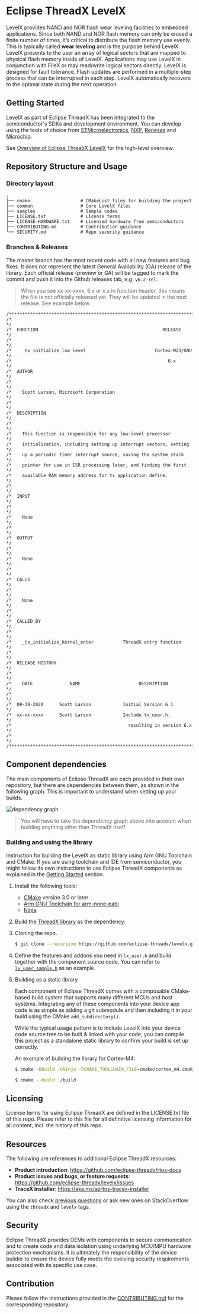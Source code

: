 # Eclipse ThreadX LevelX

LevelX provides NAND and NOR flash wear leveling facilities to embedded applications. Since both NAND and NOR flash memory can only be erased a finite number of times, it’s critical to distribute the flash memory use evenly. This is typically called **wear leveling** and is the purpose behind LevelX. LevelX presents to the user an array of logical sectors that are mapped to physical flash memory inside of LevelX. Applications may use LevelX in conjunction with FileX or may read/write logical sectors directly. LevelX is designed for fault tolerance. Flash updates are performed in a multiple-step process that can be interrupted in each step. LevelX automatically recovers to the optimal state during the next operation.

## Getting Started

LevelX as part of Eclipse ThreadX has been integrated to the semiconductor's SDKs and development environment. You can develop using the tools of choice from [STMicroelectronics](https://www.st.com/content/st_com/en/campaigns/x-cube-azrtos-azure-rtos-stm32.html), [NXP](https://www.nxp.com/design/software/embedded-software/azure-rtos-for-nxp-microcontrollers:AZURE-RTOS), [Renesas](https://github.com/renesas/azure-rtos) and [Microchip](https://mu.microchip.com/get-started-simplifying-your-iot-design-with-azure-rtos).

See [Overview of Eclipse ThreadX LevelX](https://github.com/eclipse-threadx/rtos-docs/blob/main/rtos-docs/levelx/index.md) for the high-level overview.

## Repository Structure and Usage

### Directory layout

    .
    ├── cmake                   # CMakeList files for building the project
    ├── common                  # Core LevelX files
    ├── samples                 # Sample codes
    ├── LICENSE.txt             # License terms
    ├── LICENSE-HARDWARE.txt    # Licensed hardware from semiconductors
    ├── CONTRIBUTING.md         # Contribution guidance
    └── SECURITY.md             # Repo security guidance

### Branches & Releases

The master branch has the most recent code with all new features and bug fixes. It does not represent the latest General Availability (GA) release of the library. Each official release (preview or GA) will be tagged to mark the commit and push it into the Github releases tab, e.g. `v6.2-rel`.

> When you see xx-xx-xxxx, 6.x or x.x in function header, this means the file is not officially released yet. They will be updated in the next release. See example below.
```
/**************************************************************************/
/*                                                                        */
/*  FUNCTION                                               RELEASE        */
/*                                                                        */
/*    _tx_initialize_low_level                          Cortex-M23/GNU    */
/*                                                           6.x          */
/*  AUTHOR                                                                */
/*                                                                        */
/*    Scott Larson, Microsoft Corporation                                 */
/*                                                                        */
/*  DESCRIPTION                                                           */
/*                                                                        */
/*    This function is responsible for any low-level processor            */
/*    initialization, including setting up interrupt vectors, setting     */
/*    up a periodic timer interrupt source, saving the system stack       */
/*    pointer for use in ISR processing later, and finding the first      */
/*    available RAM memory address for tx_application_define.             */
/*                                                                        */
/*  INPUT                                                                 */
/*                                                                        */
/*    None                                                                */
/*                                                                        */
/*  OUTPUT                                                                */
/*                                                                        */
/*    None                                                                */
/*                                                                        */
/*  CALLS                                                                 */
/*                                                                        */
/*    None                                                                */
/*                                                                        */
/*  CALLED BY                                                             */
/*                                                                        */
/*    _tx_initialize_kernel_enter           ThreadX entry function        */
/*                                                                        */
/*  RELEASE HISTORY                                                       */
/*                                                                        */
/*    DATE              NAME                      DESCRIPTION             */
/*                                                                        */
/*  09-30-2020      Scott Larson            Initial Version 6.1           */
/*  xx-xx-xxxx      Scott Larson            Include tx_user.h,            */
/*                                            resulting in version 6.x    */
/*                                                                        */
/**************************************************************************/ 
```

## Component dependencies

The main components of Eclipse ThreadX are each provided in their own repository, but there are dependencies between them, as shown in the following graph. This is important to understand when setting up your builds.

![dependency graph](docs/deps.png)

> You will have to take the dependency graph above into account when building anything other than ThreadX itself.

### Building and using the library

Instruction for building the LevelX as static library using Arm GNU Toolchain and CMake. If you are using toolchain and IDE from semiconductor, you might follow its own instructions to use Eclipse ThreadX components as explained in the [Getting Started](#getting-started) section.

1. Install the following tools:

    * [CMake](https://cmake.org/download/) version 3.0 or later
    * [Arm GNU Toolchain for arm-none-eabi](https://developer.arm.com/downloads/-/arm-gnu-toolchain-downloads)
    * [Ninja](https://ninja-build.org/)

1. Build the [ThreadX library](https://github.com/azure-rtos/threadx#building-and-using-the-library) as the dependency.

1. Cloning the repo.

    ```bash
    $ git clone --recursive https://github.com/eclipse-threadx/levelx.git
    ```

1. Define the features and addons you need in `lx_user.h` and build together with the component source code. You can refer to [`lx_user_sample.h`](https://github.com/azure-rtos/levelx/blob/master/common/inc/lx_user_sample.h) as an example.

1. Building as a static library

    Each component of Eclipse ThreadX comes with a composable CMake-based build system that supports many different MCUs and host systems. Integrating any of these components into your device app code is as simple as adding a git submodule and then including it in your build using the CMake `add_subdirectory()`.

    While the typical usage pattern is to include LevelX into your device code source tree to be built & linked with your code, you can compile this project as a standalone static library to confirm your build is set up correctly.

    An example of building the library for Cortex-M4:

    ```bash
    $ cmake -Bbuild -GNinja -DCMAKE_TOOLCHAIN_FILE=cmake/cortex_m4.cmake .

    $ cmake --build ./build
    ```

## Licensing

License terms for using Eclipse ThreadX are defined in the LICENSE.txt file of this repo. Please refer to this file for all definitive licensing information for all content, incl. the history of this repo.

## Resources

The following are references to additional Eclipse ThreadX resources:

- **Product introduction**: https://github.com/eclipse-threadx/rtos-docs
- **Product issues and bugs, or feature requests**: https://github.com/eclipse-threadx/levelx/issues
- **TraceX Installer**: https://aka.ms/azrtos-tracex-installer

You can also check [previous questions](https://stackoverflow.com/questions/tagged/azure-rtos+levelx) or ask new ones on StackOverflow using the `threadx` and `levelx` tags.

## Security

Eclipse ThreadX provides OEMs with components to secure communication and to create code and data isolation using underlying MCU/MPU hardware protection mechanisms. It is ultimately the responsibility of the device builder to ensure the device fully meets the evolving security requirements associated with its specific use case.

## Contribution

Please follow the instructions provided in the [CONTRIBUTING.md](./CONTRIBUTING.md) for the corresponding repository.
